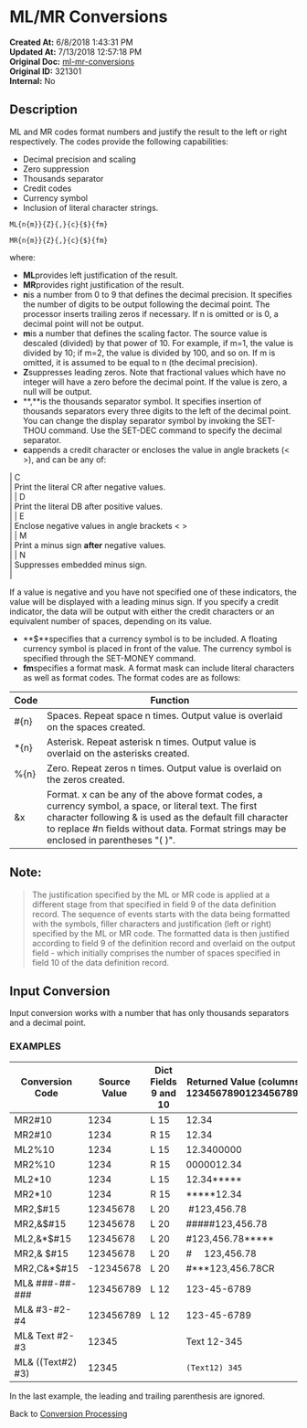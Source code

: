 # ML/MR Conversions

**Created At:** 6/8/2018 1:43:31 PM  
**Updated At:** 7/13/2018 12:57:18 PM  
**Original Doc:** [ml-mr-conversions](https://docs.jbase.com/46351-conversion-processing/ml-mr-conversions)  
**Original ID:** 321301  
**Internal:** No  


## Description 

ML and MR codes format numbers and justify the result to the left or right respectively. The codes provide the following capabilities:

- Decimal precision and scaling
- Zero suppression
- Thousands separator
- Credit codes
- Currency symbol
- Inclusion of literal character strings.




```
ML{n{m}}{Z}{,}{c}{$}{fm}
```

```
MR{n{m}}{Z}{,}{c}{$}{fm}
```

where:

- **ML**provides left justification of the result.
- **MR**provides right justification of the result.
- **n**is a number from 0 to 9 that defines the decimal precision. It specifies the number of digits to be output following the decimal point. The processor inserts trailing zeros if necessary. If n is omitted or is 0, a decimal point will not be output.
- **m**is a number that defines the scaling factor. The source value is descaled (divided) by that power of 10. For example, if m=1, the value is divided by 10; if m=2, the value is divided by 100, and so on. If m is omitted, it is assumed to be equal to n (the decimal precision).
- **Z**suppresses leading zeros. Note that fractional values which have no integer will have a zero before the decimal point. If the value is zero, a null will be output.
- **,**is the thousands separator symbol. It specifies insertion of thousands separators every three digits to the left of the decimal point. You can change the display separator symbol by invoking the SET-THOU command. Use the SET-DEC command to specify the decimal separator.
- **c**appends a credit character or encloses the value in angle brackets (&lt; &gt;), and can be any of: 

| C<br> | Print the literal CR after negative values.<br> |
| D<br> | Print the literal DB after positive values.<br> |
| E<br> | Enclose negative values in angle brackets &lt; &gt;<br> |
| M<br> | Print a minus sign **after** negative values.<br> |
| N<br> | Suppresses embedded minus sign.<br> |


If a value is negative and you have not specified one of these indicators, the value will be displayed with a leading minus sign. If you specify a credit indicator, the data will be output with either the credit characters or an equivalent number of spaces, depending on its value.

- **$**specifies that a currency symbol is to be included. A floating currency symbol is placed in front of the value. The currency symbol is specified through the SET-MONEY command.
- **fm**specifies a format mask. A format mask can include literal characters as well as format codes. The format codes are as follows:



| Code<br> | Function<br> |
| --- | --- |
| #{n}<br> | Spaces. Repeat space n times. Output value is overlaid on the spaces created.<br> |
| \*{n}<br> | Asterisk. Repeat asterisk n times. Output value is overlaid on the asterisks created.<br> |
| %{n}<br> | Zero. Repeat zeros n times. Output value is overlaid on the zeros created.<br> |
| &x<br> | Format. x can be any of the above format codes, a currency symbol, a space, or literal text. The first character following & is used as the default fill character to replace #n fields without data. Format strings may be enclosed in parentheses "( )".<br> |


## Note:


> The justification specified by the ML or MR code is applied at a different stage from that specified in field 9 of the data definition record. The sequence of events starts with the data being formatted with the symbols, filler characters and justification (left or right) specified by the ML or MR code. The formatted data is then justified according to field 9 of the definition record and overlaid on the output field - which initially comprises the number of spaces specified in field 10 of the data definition record.




## Input Conversion 

Input conversion works with a number that has only thousands separators and a decimal point.



### EXAMPLES


| Conversion Code<br> | Source Value<br> | Dict Fields 9 and 10<br> | Returned Value (columns)<br>12345678901234567890<br> |
| --- | --- | --- | --- |
| MR2#10<br> | 1234<br> | L 15<br> | 12.34<br> |
| MR2#10<br> | 1234<br> | R 15<br> | 12.34<br> |
| ML2%10<br> | 1234<br> | L 15<br> | 12.3400000<br> |
| MR2%10<br> | 1234<br> | R 15<br> | 0000012.34<br> |
| ML2\*10<br> | 1234<br> | L 15<br> | 12.34\*\*\*\*\*<br> |
| MR2\*10<br> | 1234<br> | R 15<br> | \*\*\*\*\*12.34<br> |
| MR2,$#15<br> | 12345678<br> | L 20<br> |  #123,456.78<br> |
| MR2,&$#15<br> | 12345678<br> | L 20<br> | #####123,456.78<br> |
| ML2,&\*$#15<br> | 12345678<br> | L 20<br> | #123,456.78\*\*\*\*\*<br> |
| MR2,& $#15<br> | 12345678<br> | L 20<br> | #     123,456.78<br> |
| MR2,C&\*$#15<br> | -12345678<br> | L 20<br> | #\*\*\*123,456.78CR<br> |
| ML& ###-##-###<br> | 123456789<br> | L 12<br> | 123-45-6789<br> |
| ML& #3-#2-#4<br> | 123456789<br> | L 12<br> | 123-45-6789<br> |
| ML& Text #2-#3<br> | 12345<br> | <br> | Text 12-345<br> |
| ML& ((Text#2) #3)<br> | 12345<br> | <br> | `(Text12) 345`<br> |


In the last example, the leading and trailing parenthesis are ignored.



Back to [Conversion Processing](./../conversion-processing)
